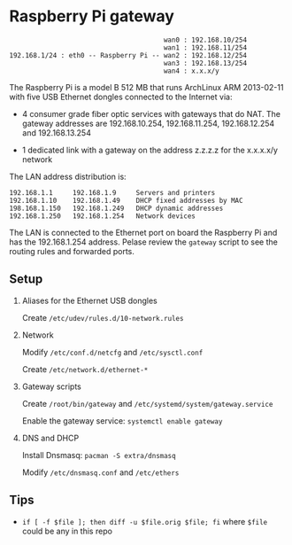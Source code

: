 Raspberry Pi gateway
====================

                                           wan0 : 192.168.10/254
                                           wan1 : 192.168.11/254
    192.168.1/24 : eth0 -- Raspberry Pi -- wan2 : 192.168.12/254
                                           wan3 : 192.168.13/254
                                           wan4 : x.x.x/y

The Raspberry Pi is a model B 512 MB that runs ArchLinux ARM
2013-02-11 with five USB Ethernet dongles connected to the Internet
via:

- 4 consumer grade fiber optic services with gateways that do NAT. The
  gateway addresses are 192.168.10.254, 192.168.11.254, 192.168.12.254
  and 192.168.13.254

- 1 dedicated link with a gateway on the address z.z.z.z for the
  x.x.x.x/y network

The LAN address distribution is:

    192.168.1.1     192.168.1.9     Servers and printers
    192.168.1.10    192.168.1.49    DHCP fixed addresses by MAC
    198.168.1.150   192.168.1.249   DHCP dynamic addresses
    192.168.1.250   192.168.1.254   Network devices

The LAN is connected to the Ethernet port on board the Raspberry Pi
and has the 192.168.1.254 address. Pelase review the `gateway` script to
see the routing rules and forwarded ports.

Setup
-----

1.  Aliases for the Ethernet USB dongles

    Create `/etc/udev/rules.d/10-network.rules`

2.  Network

    Modify `/etc/conf.d/netcfg` and `/etc/sysctl.conf`

    Create `/etc/network.d/ethernet-*`

3.  Gateway scripts

    Create `/root/bin/gateway` and `/etc/systemd/system/gateway.service`

    Enable the gateway service: `systemctl enable gateway`

4.  DNS and DHCP

    Install Dnsmasq: `pacman -S extra/dnsmasq`

    Modify `/etc/dnsmasq.conf` and `/etc/ethers`

Tips
----

- `if [ -f $file ]; then diff -u $file.orig $file; fi` where `$file`
  could be any in this repo
